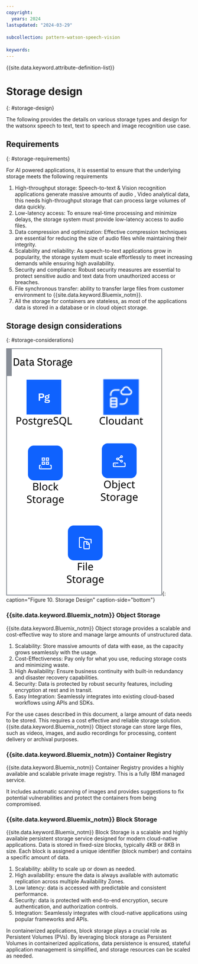 ```yaml
---
copyright:
  years: 2024
lastupdated: "2024-03-29"

subcollection: pattern-watson-speech-vision

keywords:
---
```

{{site.data.keyword.attribute-definition-list}}

# Storage design

{: #storage-design}

The following provides the details on various storage types and design for the watsonx speech to text, text to speech and image recognition use case.

## Requirements

{: #storage-requirements}

For AI powered applications, it is essential to ensure that the underlying storage meets the following requirements

1. High-throughput storage: Speech-to-text & Vision recognition applications generate massive amounts of audio , Video analytical data, this needs high-throughput storage that can process large volumes of data quickly.
2. Low-latency access: To ensure real-time processing and minimize delays, the storage system must provide low-latency access to audio files.
3. Data compression and optimization: Effective compression techniques are essential for reducing the size of audio files while maintaining their integrity.
4. Scalability and reliability: As speech-to-text applications grow in popularity, the storage system must scale effortlessly to meet increasing demands while ensuring high availability.
5. Security and compliance: Robust security measures are essential to protect sensitive audio and text data from unauthorized access or breaches.
6. File synchronous transfer: ability to transfer large files from customer environment to {{site.data.keyword.Bluemix_notm}}.
7. All the storage for containers are stateless, as most of the applications data is stored in a database or in cloud object storage.

## Storage design considerations

{: #storage-considerations}

![img](image/watsonx-surround-pattern-storage.svg){: caption="Figure 10. Storage Design" caption-side="bottom"}

### {{site.data.keyword.Bluemix_notm}} Object Storage

{{site.data.keyword.Bluemix_notm}} Object storage provides a scalable and cost-effective way to store and manage large amounts of unstructured data.

1. Scalability: Store massive amounts of data with ease, as the capacity grows seamlessly with the usage.
2. Cost-Effectiveness: Pay only for what you use, reducing storage costs and minimizing waste.
3. High Availability: Ensure business continuity with built-in redundancy and disaster recovery capabilities.
4. Security: Data is protected by robust security features, including encryption at rest and in transit.
5. Easy Integration: Seamlessly integrates into existing cloud-based workflows using APIs and SDKs.

For the use cases described in this document, a large amount of data needs to be stored. This requires a cost effective and reliable storage solution. {{site.data.keyword.Bluemix_notm}} Object storage can store large files, such as videos, images, and audio recordings for processing, content delivery or archival purposes.

### {{site.data.keyword.Bluemix_notm}} Container Registry

{{site.data.keyword.Bluemix_notm}} Container Registry provides a highly available and scalable private image registry. This is a fully IBM managed service.

It includes automatic scanning of images and provides suggestions to fix potential vulnerabilities and protect the containers from being compromised.

### {{site.data.keyword.Bluemix_notm}} Block Storage

{{site.data.keyword.Bluemix_notm}} Block Storage is a scalable and highly available persistent storage service designed for modern cloud-native applications. Data is stored in fixed-size blocks, typically 4KB or 8KB in size. Each block is assigned a unique identifier (block number) and contains a specific amount of data.

1. Scalability: ability to scale up or down as needed.
2. High availability: ensure the data is always available with automatic replication across multiple Availability Zones.
3. Low latency: data is accessed with predictable and consistent performance.
4. Security: data is protected with end-to-end encryption, secure authentication, and authorization controls.
5. Integration: Seamlessly integrates with cloud-native applications using popular frameworks and APIs.

In containerized applications, block storage plays a crucial role as Persistent Volumes (PVs). By leveraging block storage as Persistent Volumes in containerized applications, data persistence is ensured, stateful application management is simplified, and storage resources can be scaled as needed.
